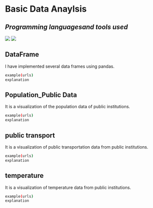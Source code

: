 # Basic Data Anaylsis 
## _Programming languages ​​and tools used_

<img src="https://img.shields.io/badge/Python-3766AB?style=flat-square&logo=Python&logoColor=white"/></a>
<img src="https://img.shields.io/badge/jupyther-orange?style=flat-square&logo=Jupyter&logoColor=white"/></a>


## DataFrame

I have implemented several data frames using pandas.

```sh
example(urls)
explanation
```
## Population_Public Data

It is a visualization of the population data of public institutions.

```sh
example(urls)
explanation
```

## public transport

It is a visualization of public transportation data from public institutions.

```sh
example(urls)
explanation
```
## temperature

It is a visualization of temperature data from public institutions.

```sh
example(urls)
explanation
```
